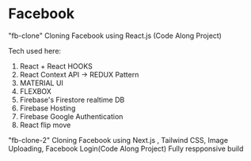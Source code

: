 # Facebook

"fb-clone"
Cloning Facebook using React.js (Code Along Project)

Tech used here:

1. React + React HOOKS
2. React Context API -> REDUX Pattern
3. MATERIAL UI
4. FLEXBOX
5. Firebase's Firestore realtime DB
6. Firebase Hosting
7. Firebase Google Authentication
8. React flip move

"fb-clone-2"
Cloning Facebook using Next.js , Tailwind CSS, Image Uploading, Facebook Login(Code Along Project)
Fully respponsive build